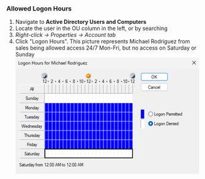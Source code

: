 ### Allowed Logon Hours
1. Navigate to **Active Directory Users and Computers**
2. Locate the user in the OU column in the left, or by searching
3. *Right-click → Properties → Account tab*
4. Click "Logon Hours". This picture represents Michael Rodriguez from sales being allowed access 24/7 Mon-Fri, but no access on Saturday or Sunday   
![logon hours](https://github.com/nickbruggen90/LabsVol8021Q/blob/main/Project%201.1%3A%20Active%20Directory%20and%20Windows%2010%20Integration/Images2/Screenshot%202025-07-19%20193057.png) 
